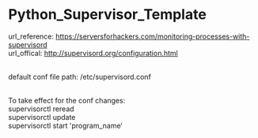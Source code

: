 # Python_Supervisor_Template<br />

url_reference: https://serversforhackers.com/monitoring-processes-with-supervisord<br />
url_offical: http://supervisord.org/configuration.html<br /><br />

default conf file path: /etc/supervisord.conf<br /><br />

To take effect for the conf changes:<br />
   supervisorctl reread<br />
   supervisorctl update<br />
   supervisorctl start 'program_name‘
